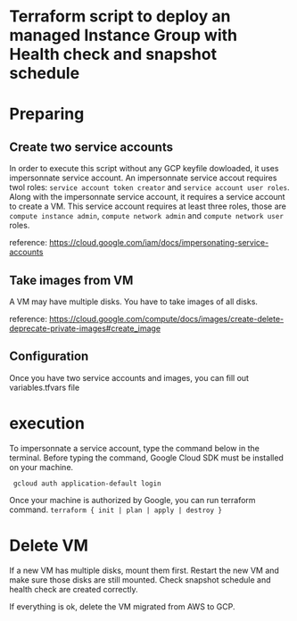 # Terraform script to deploy an managed Instance Group with Health check and snapshot schedule 

# Preparing 

## Create two service accounts
In order to execute this script without any GCP keyfile dowloaded, it uses 
impersonnate service account. 
An impersonnate service accout requires twol roles:
`service account token creator` and `service account user roles`.
Along with the impersonnate service account, it requires a service account to create a VM.
This service account requires at least three roles, those are `compute instance admin`, 
`compute network admin` and `compute network user` roles.

reference: https://cloud.google.com/iam/docs/impersonating-service-accounts

## Take images from VM
A VM may have multiple disks. You have to take images of all disks.

reference: https://cloud.google.com/compute/docs/images/create-delete-deprecate-private-images#create_image

## Configuration
Once you have two service accounts and images, you can fill out variables.tfvars file


# execution
To impersonnate a service account, type the command below in the terminal.
Before typing the command, Google Cloud SDK must be installed on your machine.
``` 
 gcloud auth application-default login 
```
Once your machine is authorized by Google, you can run terraform command.
`terraform { init | plan | apply | destroy }`

# Delete VM
If a new VM has multiple disks, mount them first.
Restart the new VM and make sure those disks are still mounted.
Check snapshot schedule and health check are created correctly.

If everything is ok, delete the VM migrated from AWS to GCP.

